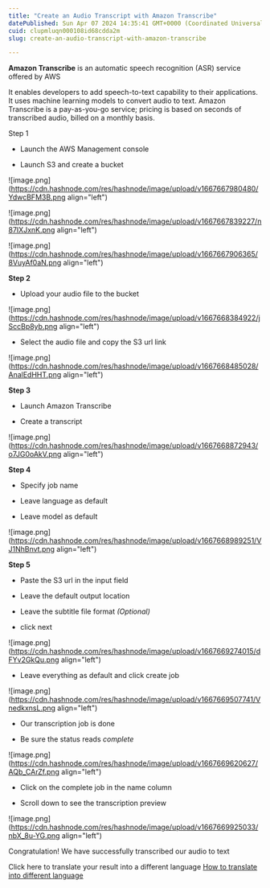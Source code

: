 ```yaml
---
title: "Create an Audio Transcript with Amazon Transcribe"
datePublished: Sun Apr 07 2024 14:35:41 GMT+0000 (Coordinated Universal Time)
cuid: clupmluqn000108id68cdda2m
slug: create-an-audio-transcript-with-amazon-transcribe

---
```


**Amazon Transcribe** is an automatic speech recognition (ASR) service offered by AWS

It enables developers to add speech-to-text capability to their applications. It uses machine learning models to convert audio to text. Amazon Transcribe is a pay-as-you-go service; pricing is based on seconds of transcribed audio, billed on a monthly basis.

Step 1

* Launch the AWS Management console
    
* Launch S3 and create a bucket
    

![image.png](https://cdn.hashnode.com/res/hashnode/image/upload/v1667667980480/YdwcBFM3B.png align="left")

![image.png](https://cdn.hashnode.com/res/hashnode/image/upload/v1667667839227/n87IXJxnK.png align="left")

![image.png](https://cdn.hashnode.com/res/hashnode/image/upload/v1667667906365/8VuyAf0aN.png align="left")

**Step 2**

* Upload your audio file to the bucket
    

![image.png](https://cdn.hashnode.com/res/hashnode/image/upload/v1667668384922/jSccBp8yb.png align="left")

* Select the audio file and copy the S3 url link
    

![image.png](https://cdn.hashnode.com/res/hashnode/image/upload/v1667668485028/AnalEdHHT.png align="left")

**Step 3**

* Launch Amazon Transcribe
    
* Create a transcript
    

![image.png](https://cdn.hashnode.com/res/hashnode/image/upload/v1667668872943/o7JG0oAkV.png align="left")

**Step 4**

* Specify job name
    
* Leave language as default
    
* Leave model as default
    

![image.png](https://cdn.hashnode.com/res/hashnode/image/upload/v1667668989251/VJ1NhBnvt.png align="left")

**Step 5**

* Paste the S3 url in the input field
    
* Leave the default output location
    
* Leave the subtitle file format *(Optional)*
    
* click next
    

![image.png](https://cdn.hashnode.com/res/hashnode/image/upload/v1667669274015/dFYv2GkQu.png align="left")

* Leave everything as default and click create job
    

![image.png](https://cdn.hashnode.com/res/hashnode/image/upload/v1667669507741/VnedkxnsL.png align="left")

* Our transcription job is done
    
* Be sure the status reads *complete*
    

![image.png](https://cdn.hashnode.com/res/hashnode/image/upload/v1667669620627/AQb_CArZf.png align="left")

* Click on the complete job in the name column
    
* Scroll down to see the transcription preview
    

![image.png](https://cdn.hashnode.com/res/hashnode/image/upload/v1667669925033/nbX_8u-YG.png align="left")

Congratulation! We have successfully transcribed our audio to text

Click here to translate your result into a different language [How to translate into different language](airxcloud.com)